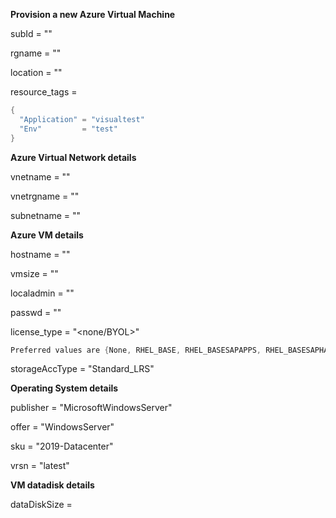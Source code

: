 **Provision a new Azure Virtual Machine**

subId = "<subscription-ID>"

rgname   = "<Azure-RG-name>"

location = "<RG-location>"

resource_tags = <create-a-map>

```go
{
  "Application" = "visualtest"
  "Env"         = "test"
}
```
**Azure Virtual Network details**

vnetname   = "<VNET-name>"

vnetrgname = "<RG-name-for-VNET>"

subnetname = "<Subnet-name>"

**Azure VM details**

hostname       = "<VM-name>"

vmsize         = "<VM-size>"

localadmin     = "<local-admin>"

passwd         = "<password>"

license_type   = "<none/BYOL>"

```go
Preferred values are {None, RHEL_BASE, RHEL_BASESAPAPPS, RHEL_BASESAPHA, RHEL_BYOS, RHEL_ELS_6, RHEL_EUS, RHEL_SAPAPPS, RHEL_SAPHA, SLES, SLES_BYOS, SLES_HPC, SLES_SAP, SLES_STANDARD, Windows_Client, Windows_Server}
```

storageAccType = "Standard_LRS"

**Operating System details**

publisher = "MicrosoftWindowsServer"

offer     = "WindowsServer"

sku       = "2019-Datacenter"

vrsn      = "latest"

**VM datadisk details**

dataDiskSize = <data-disk-size>